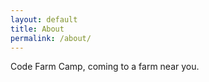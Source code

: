 ```yaml
---
layout: default
title: About
permalink: /about/
---
```


Code Farm Camp, coming to a farm near you.

